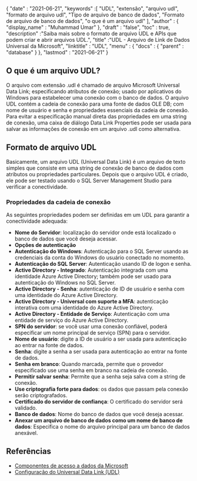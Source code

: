 {
  "date" : "2021-06-21",
  "keywords" :[ "UDL", "extensão", "arquivo udl", "formato de arquivo udl", "Tipo de arquivo de banco de dados", "Formato de arquivo de banco de dados", "o que é um arquivo udl" ],
  "author" : {
    "display_name" : "Muhammad Umar"
},
  "draft" : "false",
  "toc" : true,
  "description" :"Saiba mais sobre o formato de arquivo UDL e APIs que podem criar e abrir arquivos UDL.",
  "title" :"UDL - Arquivo de Link de Dados Universal da Microsoft",
  "linktitle" : "UDL",
  "menu" : {
    "docs" : {
      "parent" : "database"
}
},
  "lastmod" : "2021-06-21"
}

## O que é um arquivo UDL?
O arquivo com extensão .udl é chamado de arquivo Microsoft Universal Data Link; especificando atributos de conexão; usado por aplicativos do Windows para estabelecer uma conexão com o banco de dados. O arquivo UDL contém a cadeia de conexão para uma fonte de dados OLE DB; com nome de usuário e senha e propriedades essenciais da cadeia de conexão. Para evitar a especificação manual direta das propriedades em uma string de conexão, uma caixa de diálogo Data Link Properties pode ser usada para salvar as informações de conexão em um arquivo .udl como alternativa.

## Formato de arquivo UDL
Basicamente, um arquivo UDL (Universal Data Link) é um arquivo de texto simples que consiste em uma string de conexão de banco de dados com atributos ou propriedades particulares. Depois que o arquivo UDL é criado, ele pode ser testado usando o SQL Server Management Studio para verificar a conectividade.

### Propriedades da cadeia de conexão
As seguintes propriedades podem ser definidas em um UDL para garantir a conectividade adequada:

- **Nome do Servidor**: localização do servidor onde está localizado o banco de dados que você deseja acessar.
- **Opções de autenticação**
- **Autenticação do Windows**: Autenticação para o SQL Server usando as credenciais da conta do Windows do usuário conectado no momento.
- **Autenticação do SQL Server**: Autenticação usando ID de logon e senha.
- **Active Directory - Integrado**: Autenticação integrada com uma identidade Azure Active Directory; também pode ser usado para autenticação do Windows no SQL Server.
- **Active Directory - Senha**: autenticação de ID de usuário e senha com uma identidade do Azure Active Directory.
- **Active Directory - Universal com suporte a MFA**: autenticação interativa com uma identidade do Azure Active Directory.
- **Active Directory - Entidade de Serviço**: Autenticação com uma entidade de serviço do Azure Active Directory.
- **SPN do servidor**: se você usar uma conexão confiável, poderá especificar um nome principal de serviço (SPN) para o servidor.
- **Nome de usuário**: digite a ID de usuário a ser usada para autenticação ao entrar na fonte de dados.
- **Senha**: digite a senha a ser usada para autenticação ao entrar na fonte de dados.
- **Senha em branco**: Quando marcada, permite que o provedor especificado use uma senha em branco na cadeia de conexão.
- **Permitir salvar senha**: Permite que a senha seja salva com a string de conexão.
- **Use criptografia forte para dados**: os dados que passam pela conexão serão criptografados.
- **Certificado do servidor de confiança**: O certificado do servidor será validado.
- **Banco de dados**: Nome do banco de dados que você deseja acessar.
- **Anexar um arquivo de banco de dados como um nome de banco de dados**: Especifica o nome do arquivo principal para um banco de dados anexável.

## Referências ##

* [Componentes de acesso a dados da Microsoft](https://en.wikipedia.org/wiki/Microsoft_Data_Access_Components#Universal_data_link)
* [Configuração do Universal Data Link (UDL)](https://learn.microsoft.com/en-us/sql/connect/oledb/help-topics/data-link-pages?view=sql-server-ver15)

